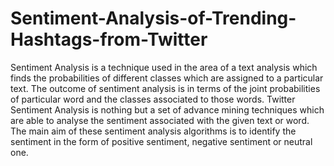 # Sentiment-Analysis-of-Trending-Hashtags-from-Twitter
Sentiment Analysis is a technique used in the area of a text analysis which finds the probabilities of different classes which are assigned to a particular text. The outcome of sentiment analysis is in terms of the joint probabilities of particular word and the classes associated to those words. Twitter Sentiment Analysis is nothing but a set of advance mining techniques which are able to analyse the sentiment associated with the given text or word. The main aim of these sentiment analysis algorithms is to identify the sentiment in the form of positive sentiment, negative sentiment or neutral one.
